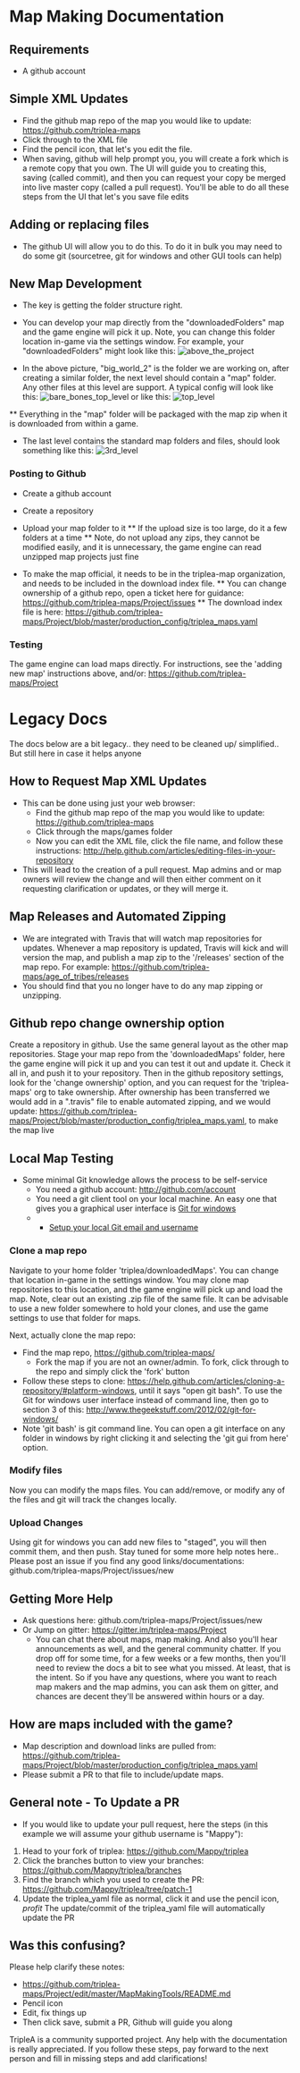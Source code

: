 # Map Making Documentation

## Requirements
* A github account

## Simple XML Updates
* Find the github map repo of the map you would like to update: https://github.com/triplea-maps
* Click through to the XML file
* Find the pencil icon, that let's you edit the file.
* When saving, github will help prompt you, you will create a fork which is a remote copy that you own. The UI will guide you to creating this, saving (called commit), and then you can request your copy be merged into live master copy (called a pull request). You'll be able to do all these steps from the UI that let's you save file edits

## Adding or replacing files
* The github UI will allow you to do this. To do it in bulk you may need to do some git (sourcetree, git for windows and other GUI tools can help)

## New Map Development 
* The key is getting the folder structure right.

* You can develop your map directly from the "downloadedFolders" map and the game engine will pick it up. Note, you can change this folder location in-game via the settings window. For example, your "downloadedFolders" might look like this:  ![above_the_project](https://cloud.githubusercontent.com/assets/12397753/17640925/f50e1876-60c0-11e6-96d8-483f0a84f389.png)

* In the above picture, "big_world_2" is the folder we are working on, after creating a similar folder, the next level should contain a "map" folder. Any other files at this level are support. A typical config will look like this:
![bare_bones_top_level](https://cloud.githubusercontent.com/assets/12397753/17640936/30528e44-60c1-11e6-815e-e03c395a26b5.png)
or like this:
![top_level](https://cloud.githubusercontent.com/assets/12397753/17640928/f9269118-60c0-11e6-84b5-63a0153ed4fb.png)

** Everything in the "map" folder will be packaged with the map zip when it is downloaded from within a game.

* The last level contains the standard map folders and files, should look something like this: ![3rd_level](https://cloud.githubusercontent.com/assets/12397753/17640896/010137cc-60c0-11e6-8f02-4700c709ab66.png)


### Posting to Github
* Create a github account
* Create a repository
* Upload your map folder to it
** If the upload size is too large, do it a few folders at a time
** Note, do not upload any zips, they cannot be modified easily, and it is unnecessary, the game engine can read unzipped map projects just fine

* To make the map official, it needs to be in the triplea-map organization, and needs to be included in the download index file.
** You can change ownership of a github repo, open a ticket here for guidance: https://github.com/triplea-maps/Project/issues
** The download index file is here: https://github.com/triplea-maps/Project/blob/master/production_config/triplea_maps.yaml


### Testing

The game engine can load maps directly. For instructions, see the 'adding new map' instructions above, and/or: https://github.com/triplea-maps/Project


# Legacy Docs
The docs below are a bit legacy.. they need to be cleaned up/ simplified.. But still here in case it helps anyone


## How to Request Map XML Updates
* This can be done using just your web browser:
  * Find the github map repo of the map you would like to update: https://github.com/triplea-maps
  * Click through the maps/games folder
  * Now you can edit the XML file, click the file name, and follow these instructions: http://help.github.com/articles/editing-files-in-your-repository
* This will lead to the creation of a pull request. Map admins and or map owners will review the change and will then either comment on it requesting clarification or updates, or they will merge it.

## Map Releases and Automated Zipping
* We are integrated with Travis that will watch map repositories for updates. Whenever a map repository is updated, Travis will kick and will version the map, and publish a map zip to the '/releases' section of the map repo. For example: https://github.com/triplea-maps/age_of_tribes/releases
* You should find that you no longer have to do any map zipping or unzipping.
 

## Github repo change ownership option

Create a repository in github. Use the same general layout as the other map repositories. Stage your map repo from the 'downloadedMaps' folder, here the game engine will pick it up and you can test it out and update it. Check it all in, and push it to your repository. Then in the github repository settings, look for the 'change ownership' option, and you can request for the 'triplea-maps' org to take ownership. After ownership has been transferred we would add in a ".travis" file to enable automated zipping, and we would update: https://github.com/triplea-maps/Project/blob/master/production_config/triplea_maps.yaml, to make the map live


## Local Map Testing

* Some minimal Git knowledge allows the process to be self-service
  * You need a github account: http://github.com/account
  * You need a git client tool on your local machine. An easy one that gives you a graphical user interface is [Git for windows](https://git-scm.com/download/win)
  * - [Setup your local Git email and username](http://github.com/triplea-maps/Project/wiki/Map-Makers:-Git-Username-and-Email-Setup)



### Clone a map repo
Navigate to your home folder 'triplea/downloadedMaps'. You can change that location in-game in the settings window. You may clone map repositories to this location, and the game engine will pick up and load the map. Note, clear out an existing .zip file of the same file. It can be advisable to use a new folder somewhere to hold your clones, and use the game settings to use that folder for maps.

Next, actually clone the map repo:

* Find the map repo, https://github.com/triplea-maps/
  * Fork the map if you are not an owner/admin. To fork, click through to the repo and simply click the 'fork' button
* Follow these steps to clone: https://help.github.com/articles/cloning-a-repository/#platform-windows, until it says "open git bash". To use the Git for windows user interface instead of command line, then go to section 3 of this: http://www.thegeekstuff.com/2012/02/git-for-windows/
* Note 'git bash' is git command line. You can open a git interface on any folder in windows by right clicking it and selecting the 'git gui from here' option. 



### Modify files
Now you can modify the maps files. You can add/remove, or modify any of the files and git will track the changes locally. 

### Upload Changes
Using git for windows you can add new files to "staged", you will then commit them, and then push. 
Stay tuned for some more help notes here.. Please post an issue if you find any good links/documentations: github.com/triplea-maps/Project/issues/new


## Getting More Help
- Ask questions here: github.com/triplea-maps/Project/issues/new
- Or Jump on gitter: https://gitter.im/triplea-maps/Project
  - You can chat there about maps, map making. And also you'll hear announcements as well, and the general community chatter. If you drop off for some time, for a few weeks or a few months, then you'll need to review the docs a bit to see what you missed. At least, that is the intent. So if you have any questions, where you want to reach map makers and the map admins, you can ask them on gitter, and chances are decent they'll be answered within hours or a day. 


## How are maps included with the game?

* Map description and download links are pulled from: https://github.com/triplea-maps/Project/blob/master/production_config/triplea_maps.yaml
* Please submit a PR to that file to include/update maps.


## General note - To Update a PR
* If you would like to update your pull request, here the steps (in this example we will assume your github username is "Mappy"):
1. Head to your fork of triplea: https://github.com/Mappy/triplea
2. Click the branches button to view your branches: https://github.com/Mappy/triplea/branches
3. Find the branch which you used to create the PR: https://github.com/Mappy/triplea/tree/patch-1
4. Update the triplea_yaml file as normal, click it and use the pencil icon,
*profit* The update/commit of the triplea_yaml file will automatically update the PR



## Was this confusing?
Please help clarify these notes:
* https://github.com/triplea-maps/Project/edit/master/MapMakingTools/README.md
* Pencil icon
* Edit, fix things up
* Then click save, submit a PR, Github will guide you along
 
TripleA is a community supported project. Any help with the documentation is really appreciated. If you follow these steps, pay forward to the next person and fill in missing steps and add clarifications!
